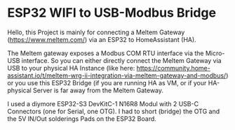 # ESP32 WIFI to USB-Modbus Bridge

Hello, 
this Project is mainly for connecting a Meltem Gateway (https://www.meltem.com/) via an ESP32 to HomeAssistant (HA).

The Meltem gateway exposes a Modbus COM RTU interface via the Micro-USB interface. So you can either directly connect the Meltem Gateway via USB to your physical HA Instance (like here: https://community.home-assistant.io/t/meltem-wrg-ii-integration-via-meltem-gateway-and-modbus/) or you use this ESP32 Bridge (if you are running HA as VM, or if your HA-physical Server is far away from the Meltem Gateway.

I used a diymore ESP32-S3 DevKitC-1 N16R8 Modul with 2 USB-C Connectors (one for Serial, one OTG).
I had to short (bridge) the OTG and the 5V IN/Out solderings Pads on the ESP32 Board.
